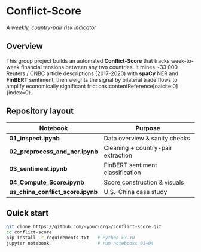 # Conflict-Score  
*A weekly, country-pair risk indicator*

## Overview  
This group project builds an automated **Conflict-Score** that tracks week-to-week financial tensions between any two countries. It mines ~33 000 Reuters / CNBC article descriptions (2017-2020) with **spaCy** NER and **FinBERT** sentiment, then weights the signal by bilateral trade flows to amplify economically significant frictions:contentReference[oaicite:0]{index=0}.

## Repository layout
| Notebook | Purpose |
|-----------|---------|
| **01_inspect.ipynb** | Data overview & sanity checks |
| **02_preprocess_and_ner.ipynb** | Cleaning + country-pair extraction |
| **03_sentiment.ipynb** | FinBERT sentiment classification |
| **04_Compute_Score.ipynb** | Score construction & visuals |
| **us_china_conflict_score.ipynb** | U.S.–China case study |

## Quick start
```bash
git clone https://github.com/<your-org>/conflict-score.git
cd conflict-score
pip install -r requirements.txt   # Python ≥3.10
jupyter notebook                  # run notebooks 01→04
